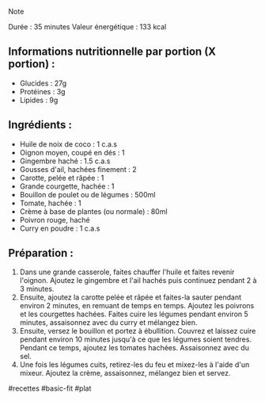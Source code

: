 > [!NOTE]
> Durée : 35 minutes
> Valeur énergétique : 133 kcal
## Informations nutritionnelle par portion (X portion) :
- Glucides : 27g
- Protéines : 3g
- Lipides : 9g
## Ingrédients : 
- Huile de noix de coco : 1 c.a.s
- Oignon moyen, coupé en dés : 1
- Gingembre haché : 1.5 c.a.s
- Gousses d'ail, hachées finement : 2
- Carotte, pelée et râpée : 1
- Grande courgette, hachée : 1
- Bouillon de poulet ou de légumes : 500ml
- Tomate, hachée : 1
- Crème à base de plantes (ou normale) : 80ml
- Poivron rouge, haché
- Curry en poudre : 1 c.a.s
## Préparation :
1. Dans une grande casserole, faites chauffer l'huile et faites revenir l'oignon. Ajoutez le gingembre et l'ail hachés puis continuez pendant 2 à 3 minutes.
2. Ensuite, ajoutez la carotte pelée et râpée et faites-la sauter pendant environ 2 minutes, en remuant de temps en temps. Ajoutez les poivrons et les courgettes hachées. Faites cuire les légumes pendant environ 5 minutes, assaisonnez avec du curry et mélangez bien.
3. Ensuite, versez le bouillon et portez à ébullition. Couvrez et laissez cuire pendant environ 10 minutes jusqu'à ce que les légumes soient tendres. Pendant ce temps, ajoutez les tomates hachées. Assaisonnez avec du sel.
4. Une fois les légumes cuits, retirez-les du feu et mixez-les à l'aide d'un mixeur. Ajoutez la crème, assaisonnez, mélangez bien et servez.

#recettes #basic-fit #plat